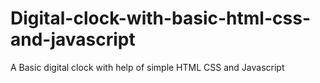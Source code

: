 # Digital-clock-with-basic-html-css-and-javascript
A Basic digital clock with help of simple HTML CSS and Javascript
